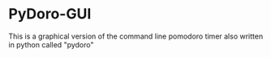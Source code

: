 # PyDoro-GUI
This is a graphical version of the command line pomodoro timer also written in python called "pydoro"
